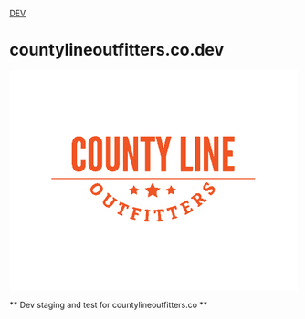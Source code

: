 [DEV](https://glennrowe.github.io/countylineoutfitters.co.dev/)

# countylineoutfitters.co.dev

![Screenshot](README.logo.png)

** Dev staging and test for countylineoutfitters.co **
